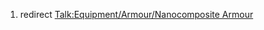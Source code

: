 1.  redirect [Talk:Equipment/Armour/Nanocomposite
    Armour](Talk:Equipment/Armour/Nanocomposite_Armour "wikilink")
